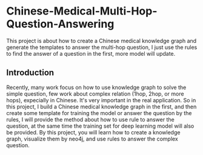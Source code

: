 # Chinese-Medical-Multi-Hop-Question-Answering
This project is about how to create a Chinese medical knowledge graph and generate the templates to answer the multi-hop question, I just use the rules to find the answer of a question in the first, more model will update.
## Introduction
Recently, many work focus on how to use knowledge graph to solve the simple question, few work about complex relation (1hop, 2hop, or more hops), expecially in Chinese. It's very important in the real application. So in this project, I build a Chinese medical knowledge graph in the first, and then create some template for training the model or answer the question by the rules, I will provide the method about how to use rule to answer the question, at the same time the training set for deep learning model will also be provided. By this project, you will learn how to create a knowledge graph, visualize them by neo4j, and use rules to answer the complex question.
